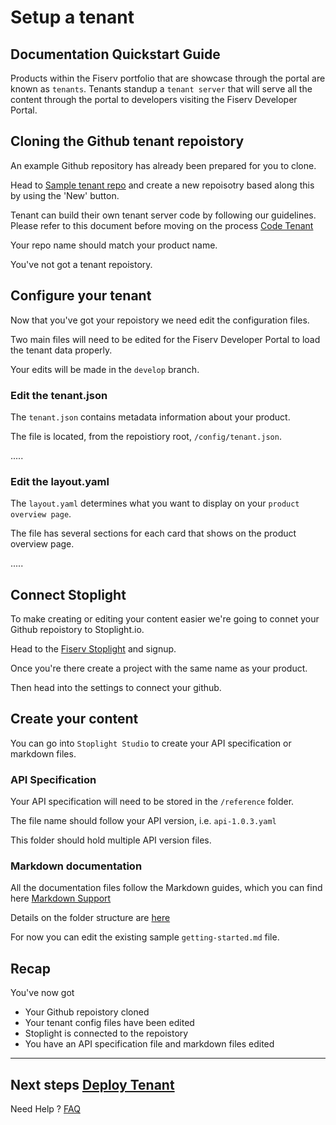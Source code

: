 # Setup a tenant

## Documentation Quickstart Guide

Products within the Fiserv portfolio that are showcase through the portal are known as `tenants`.  Tenants standup a `tenant server` that will serve all the content through the portal to developers visiting the Fiserv Developer Portal.

## Cloning the Github tenant repoistory

An example Github repository has already been prepared for you to clone.

Head to [Sample tenant repo](https://github.com/fiserv/sample-tenant) and create a new repoisotry based along this by using the 'New' button.

Tenant can build their own tenant server code by following our guidelines. Please refer to this document before moving on the process  [Code Tenant](?path=docs/getting-started/code-a-tenant/code-tenant.md)

Your repo name should match your product name.

You've not got a tenant repoistory.

## Configure your tenant

Now that you've got your repoistory we need edit the configuration files.

Two main files will need to be edited for the Fiserv Developer Portal to load the tenant data properly.

Your edits will be made in the `develop` branch.

### Edit the tenant.json

The `tenant.json` contains metadata information about your product.

The file is located, from the repoistiory root, `/config/tenant.json`.

.....

### Edit the layout.yaml

The `layout.yaml` determines what you want to display on your `product overview page`.

The file has several sections for each card that shows on the product overview page.

.....

## Connect Stoplight

To make creating or editing your content easier we're going to connet your Github repoistory to Stoplight.io.

Head to the [Fiserv Stoplight](https://fiserv-portal.stoplight.io) and signup.

Once you're there create a project with the same name as your product.

Then head into the settings to connect your github.

## Create your content

You can go into `Stoplight Studio` to create your API specification or markdown files.

### API Specification

Your API specification will need to be stored in the `/reference` folder.

The file name should follow your API version, i.e. `api-1.0.3.yaml`

This folder should hold multiple API version files.

### Markdown documentation

All the documentation files follow the Markdown guides, which you can find here [Markdown Support](?path=docs/resources/markdown-support.md)

Details on the folder structure are [here](?path=README.md)

For now you can edit the existing sample `getting-started.md` file.

## Recap

You've now got
* Your Github repoistory cloned
* Your tenant config files have been edited
* Stoplight is connected to the repoistory
* You have an API specification file and markdown files edited


___

## Next steps [Deploy Tenant](?path=docs/getting-started/setup-tenant/deploy-tenant.md)


Need Help ?
[FAQ](?path=docs/faq/faq.md)




